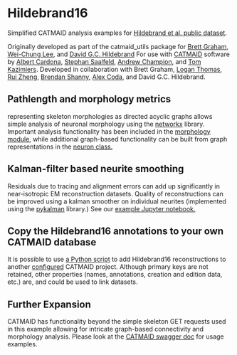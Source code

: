 # Hildebrand16
Simplified CATMAID analysis examples for [Hildebrand et al. public dataset](https://neurodata.io/data/hildebrand16/).


Originally developed as part of the catmaid_utils package for [Brett Graham](https://github.com/braingram), [Wei-Chung Lee](https://github.com/wclee), and [David G.C. Hildebrand](https://github.com/davidhildebrand)
For use with [CATMAID](https://github.com/catmaid/CATMAID) software by [Albert Cardona](https://github.com/acardona), [Stephan Saalfeld](https://github.com/axtimwalde), [Andrew Champion](https://github.com/aschampion), and [Tom Kazimiers](https://github.com/tomka).
Developed in collaboration with Brett Graham, [Logan Thomas](https://github.com/Lathomas42), [Rui Zheng](https://github.com/rui14), [Brendan Shanny](https://github.com/brenshanny), [Alex Coda](https://github.com/alexcoda), and David G.C. Hildebrand.

## Pathlength and morphology metrics
representing skeleton morphologies as directed acyclic graphs allows simple analysis of neuronal morphology using the [networkx](https://github.com/networkx/networkx) library.
Important analysis functionality has been included in the [morphology module](catmaid_analysis/algorithms/morphology.py), while additional graph-based functionality can be built from graph representations in the [neuron class.](catmaid_analysis/neuron.py)

## Kalman-filter based neurite smoothing
Residuals due to tracing and alignment errors can add up significantly in near-isotropic EM reconstruction datasets.  Quality of reconstructions can be improved using a kalman smoother on individual neurites (implemented using the [pykalman](https://github.com/pykalman/pykalman) library.)
See our [example Jupyter notebook.](notebooks/smoothed_pathlengths.ipynb)

## Copy the Hildebrand16 annotations to your own CATMAID database
It is possible to use [a Python script](sql/import_dataset.py) to add Hildebrand16 reconstructions to another [configured](http://catmaid.readthedocs.io/en/stable/installation.html) CATMAID project.  Although primary keys are not retained, other properties (names, annotations, creation and edition data, etc.) are, and could be used to link datasets.

## Further Expansion
CATMAID has functionality beyond the simple skeleton GET requests used in this example allowing for intricate graph-based connectivity and morphology analysis.  Please look at the [CATMAID swagger doc](http://hildebrand16.neurodata.io/catmaid/apis) for usage examples.

